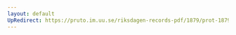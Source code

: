 ```yaml
---
layout: default
UpRedirect: https://pruto.im.uu.se/riksdagen-records-pdf/1879/prot-1879--ak--037/prot-1879--ak--037_004.pdf
---
```


